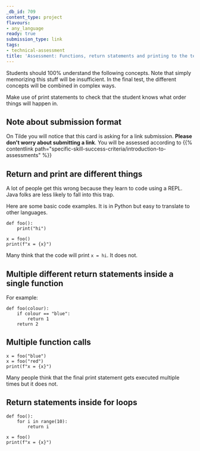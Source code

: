 ```yaml
---
_db_id: 709
content_type: project
flavours:
- any_language
ready: true
submission_type: link
tags:
- technical-assessment
title: 'Assessment: Functions, return statements and printing to the terminal'
---
```


Students should 100% understand the following concepts. Note that simply memorizing this stuff will be insufficient. In the final test, the different concepts will be combined in complex ways.

Make use of print statements to check that the student knows what order things will happen in.

## Note about submission format

On Tilde you will notice that this card is asking for a link submission. **Please don't worry about submitting a link**. You will be assessed according to {{% contentlink path="specific-skill-success-criteria/introduction-to-assessments" %}}

## Return and print are different things

A lot of people get this wrong because they learn to code using a REPL. Java folks are less likely to fall into this trap.

Here are some basic code examples. It is in Python but easy to translate to other languages.

```
def foo():
    print("hi")

x = foo()
print(f"x = {x}")
```

Many think that the code will print `x = hi`. It does not.

## Multiple different return statements inside a single function

For example:

```
def foo(colour):
    if colour == "blue":
        return 1
    return 2
```

## Multiple function calls

```
x = foo("blue")
x = foo("red")
print(f"x = {x}")
```

Many people think that the final print statement gets executed multiple times but it does not.

## Return statements inside for loops

```
def foo():
    for i in range(10):
        return i

x = foo()
print(f"x = {x}")
```
